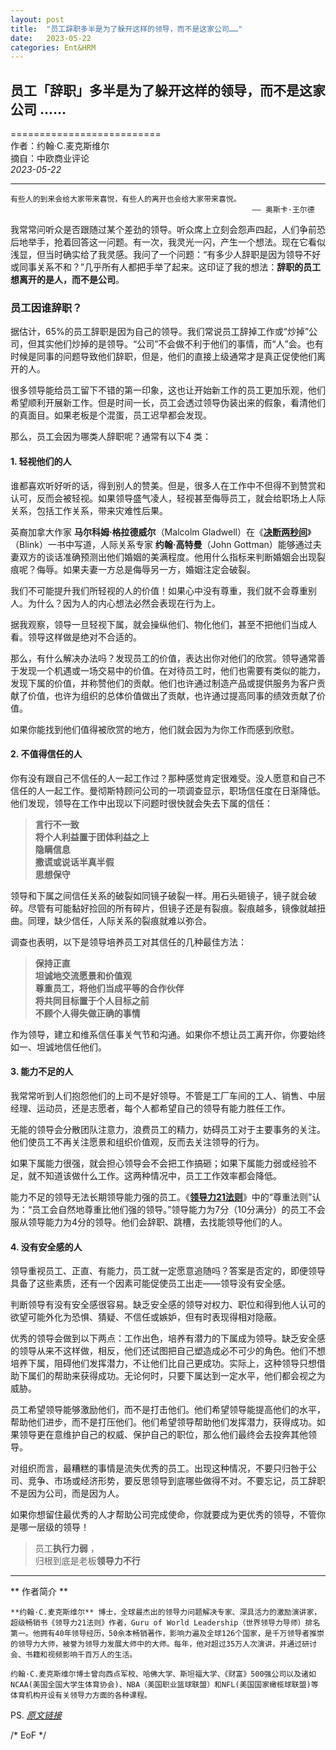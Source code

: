 ```yaml
---
layout: post
title:  "员工辞职多半是为了躲开这样的领导，而不是这家公司……"
date:   2023-05-22
categories: Ent&HRM
---
```



## 员工「辞职」多半是为了躲开这样的领导，而不是这家公司 ……
==========================    
作者：约翰·C.麦克斯维尔  
摘自：中欧商业评论  
_2023-05-22_  

----

```
有些人的到来会给大家带来喜悦，有些人的离开也会给大家带来喜悦。   
                                                      —— 奥斯卡·王尔德
```

我常常问听众是否跟随过某个差劲的领导。听众席上立刻会怨声四起，人们争前恐后地举手，抢着回答这一问题。有一次，我灵光一闪，产生一个想法。现在它看似浅显，但当时确实给了我灵感。我问了一个问题：“有多少人辞职是因为领导不好或同事关系不和？”几乎所有人都把手举了起来。这印证了我的想法：**辞职的员工想离开的是人，而不是公司**。

### 员工因谁辞职？

据估计，65%的员工辞职是因为自己的领导。我们常说员工辞掉工作或“炒掉”公司，但其实他们炒掉的是领导。“公司”不会做不利于他们的事情，而“人”会。也有时候是同事的问题导致他们辞职，但是，他们的直接上级通常才是真正促使他们离开的人。

很多领导能给员工留下不错的第一印象，这也让开始新工作的员工更加乐观，他们希望顺利开展新工作。但是时间一长，员工会透过领导伪装出来的假象，看清他们的真面目。如果老板是个混蛋，员工迟早都会发现。

那么，员工会因为哪类人辞职呢？通常有以下4 类： 

#### 1.  轻视他们的人

谁都喜欢听好听的话，得到别人的赞美。但是，很多人在工作中不但得不到赞赏和认可，反而会被轻视。如果领导盛气凌人，轻视甚至侮辱员工，就会给职场上人际关系，包括工作关系，带来灾难性后果。

英裔加拿大作家 **马尔科姆·格拉德威尔**（Malcolm Gladwell）在《[**决断两秒间**](https://book.douban.com/subject/2014130/)》（Blink）一书中写道，人际关系专家 **约翰·高特曼**（John Gottman）能够通过夫妻双方的谈话准确预测出他们婚姻的美满程度。他用什么指标来判断婚姻会出现裂痕呢？侮辱。如果夫妻一方总是侮辱另一方，婚姻注定会破裂。

我们不可能提升我们所轻视的人的价值！如果心中没有尊重，我们就不会尊重别人。为什么？因为人的内心想法必然会表现在行为上。

据我观察，领导一旦轻视下属，就会操纵他们、物化他们，甚至不把他们当成人看。领导这样做是绝对不合适的。

那么，有什么解决办法吗？发现员工的价值，表达出你对他们的欣赏。领导通常善于发现一个机遇或一场交易中的价值。在对待员工时，他们也需要有类似的能力，发现下属的价值，并称赞他们的贡献。他们也许通过制造产品或提供服务为客户贡献了价值，也许为组织的总体价值做出了贡献，也许通过提高同事的绩效贡献了价值。

如果你能找到他们值得被欣赏的地方，他们就会因为为你工作而感到欣慰。

#### 2.  不值得信任的人

你有没有跟自己不信任的人一起工作过？那种感觉肯定很难受。没人愿意和自己不信任的人一起工作。曼彻斯特顾问公司的一项调查显示，职场信任度在日渐降低。他们发现，领导在工作中出现以下问题时很快就会失去下属的信任：

> **言行不一致**  
> **将个人利益置于团体利益之上**  
> **隐瞒信息**  
> **撒谎或说话半真半假**  
> **思想保守**  
> 

领导和下属之间信任关系的破裂如同镜子破裂一样。用石头砸镜子，镜子就会破碎。尽管有可能黏好捡回的所有碎片，但镜子还是有裂痕。裂痕越多，镜像就越扭曲。同理，缺少信任，人际关系的裂痕就难以弥合。
    
调查也表明，以下是领导培养员工对其信任的几种最佳方法：

> **保持正直**   
> **坦诚地交流愿景和价值观**  
> **尊重员工，将他们当成平等的合作伙伴**  
> **将共同目标置于个人目标之前**  
> **不顾个人得失做正确的事情**  
> 

作为领导，建立和维系信任事关气节和沟通。如果你不想让员工离开你，你要始终如一、坦诚地信任他们。

#### 3.  能力不足的人

我常常听到人们抱怨他们的上司不是好领导。不管是工厂车间的工人、销售、中层经理、运动员，还是志愿者，每个人都希望自己的领导有能力胜任工作。

无能的领导会分散团队注意力，浪费员工的精力，妨碍员工对于主要事务的关注。他们使员工不再关注愿景和组织价值观，反而去关注领导的行为。

如果下属能力很强，就会担心领导会不会把工作搞砸；如果下属能力弱或经验不足，就不知道该做什么工作。这两种情况中，员工工作效率都会降低。

能力不足的领导无法长期领导能力强的员工。《[**领导力21法则**](https://book.douban.com/subject/26696756/)》中的“尊重法则”认为：“员工会自然地尊重比他们强的领导。”领导能力为7分（10分满分）的员工不会服从领导能力为4分的领导。他们会辞职、跳槽，去找能领导他们的人。

#### 4.  没有安全感的人

领导重视员工、正直、有能力，员工就一定愿意追随吗？答案是否定的，即便领导具备了这些素质，还有一个因素可能促使员工出走——领导没有安全感。

判断领导有没有安全感很容易。缺乏安全感的领导对权力、职位和得到他人认可的欲望可能外化为恐惧、猜疑、不信任或嫉妒，但有时表现得相对隐蔽。

优秀的领导会做到以下两点：工作出色，培养有潜力的下属成为领导。缺乏安全感的领导从来不这样做，相反，他们还试图把自己塑造成必不可少的角色。他们不想培养下属，阻碍他们发挥潜力，不让他们比自己更成功。实际上，这种领导只想借助下属们的帮助来获得成功。无论何时，只要下属达到一定水平，他们都会视之为威胁。

员工希望领导能够激励他们，而不是打击他们。他们希望领导能提高他们的水平，帮助他们进步，而不是打压他们。他们希望领导帮助他们发挥潜力，获得成功。如果领导更在意维护自己的权威、保护自己的职位，那么他们最终会去投奔其他领导。  

对组织而言，最糟糕的事情是流失优秀的员工。出现这种情况，不要只归咎于公司、竞争、市场或经济形势，要反思领导到底哪些做得不对。不要忘记，员工辞职不是因为公司，而是因为人。

如果你想留住最优秀的人才帮助公司完成使命，你就要成为更优秀的领导，不管你是哪一层级的领导！

> 员工**执行力弱** ，    
> 归根到底是老板**领导力不行**

---
** 作者简介 **  
```
**约翰·C.麦克斯维尔** 博士，全球最杰出的领导力问题解决专家、深具活力的激励演讲家，超级畅销书《领导力21法则》作者，Guru of World Leadership（世界领导力导师）排名第一。他拥有40年领导经历，50余本畅销著作，影响力遍及全球126个国家，是千万领导者推崇的领导力大师，被誉为领导力发展大师中的大师。每年，他对超过35万人次演讲，并通过研讨会、书籍和视频影响千百万人的生活。

约翰·C.麦克斯维尔博士曾向西点军校、哈佛大学、斯坦福大学、《财富》500强公司以及诸如NCAA(美国全国大学生体育协会)、NBA（美国职业篮球联盟）和NFL(美国国家橄榄球联盟)等体育机构开设有关领导力方面的各种课程。
```


PS. [*原文链接*](https://mp.weixin.qq.com/s?__biz=MjM5NjIxNTc0MA==&mid=2651501157&idx=1&sn=f79873b9be7aee29a2391024d48f5131&chksm=bd12bcb68a6535a0768a1dfdce7177743e5983032c90f335c26a0782ea82ba641427d75e917b&mpshare=1&scene=24&srcid=0522RoJJzEdqZuOAH4qo61In&sharer_sharetime=1684711638291&sharer_shareid=3f2cf6518cad941f0de24a84673fba41#rd)

\/* EoF *\/